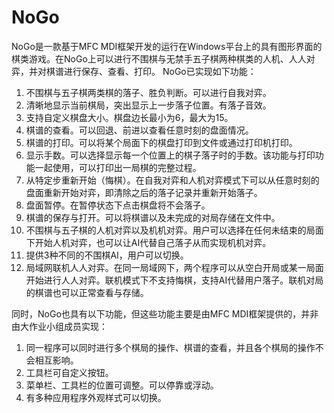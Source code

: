 # NoGo
NoGo是一款基于MFC MDI框架开发的运行在Windows平台上的具有图形界面的棋类游戏。在NoGo上可以进行不围棋与无禁手五子棋两种棋类的人机、人人对弈，并对棋谱进行保存、查看、打印。
NoGo已实现如下功能：
1.	不围棋与五子棋两类棋的落子、胜负判断。可以进行自我对弈。
2.	清晰地显示当前棋局，突出显示上一步落子位置。有落子音效。
3.	支持自定义棋盘大小。棋盘边长最小为6，最大为15。
4.	棋谱的查看。可以回退、前进以查看任意时刻的盘面情况。
5.	棋谱的打印。可以将某个局面下的棋盘打印到文件或通过打印机打印。
6.	显示手数。可以选择显示每一个位置上的棋子落子时的手数。该功能与打印功能一起使用，可以打印出一局棋的完整过程。
7.	从特定步重新开始（悔棋）。在自我对弈和人机对弈模式下可以从任意时刻的盘面重新开始对弈，即清除之后的落子记录并重新开始落子。
8.	盘面暂停。在暂停状态下点击棋盘将不会落子。
9.	棋谱的保存与打开。可以将棋谱以及未完成的对局存储在文件中。
10.	不围棋与五子棋的人机对弈以及机机对弈。用户可以选择在任何未结束的局面下开始人机对弈，也可以让AI代替自己落子从而实现机机对弈。
11.	提供3种不同的不围棋AI，用户可以切换。
12.	局域网联机人人对弈。在同一局域网下，两个程序可以从空白开局或某一局面开始进行人人对弈。联机模式下不支持悔棋，支持AI代替用户落子。联机对局的棋谱也可以正常查看与存储。

同时，NoGo也具有以下功能，但这些功能主要是由MFC MDI框架提供的，并非由大作业小组成员实现：
1.	同一程序可以同时进行多个棋局的操作、棋谱的查看，并且各个棋局的操作不会相互影响。
2.	工具栏可自定义按钮。
3.	菜单栏、工具栏的位置可调整。可以停靠或浮动。
4.	有多种应用程序外观样式可以切换。
